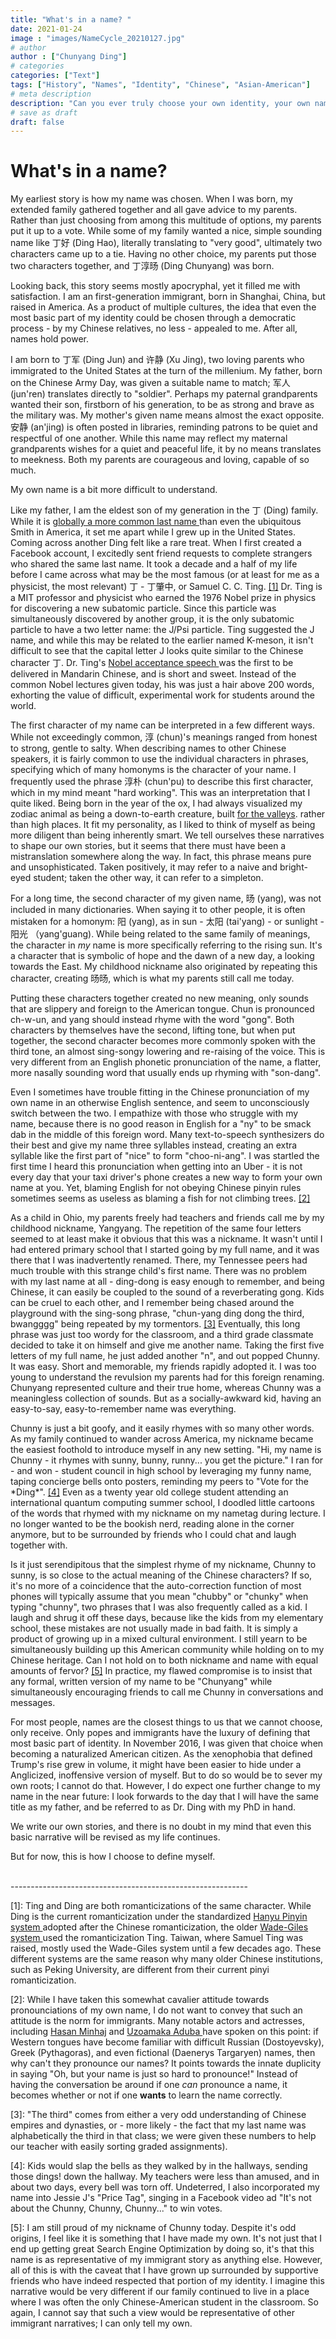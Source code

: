 ```yaml
---
title: "What's in a name? "
date: 2021-01-24
image : "images/NameCycle_20210127.jpg"
# author
author : ["Chunyang Ding"]
# categories
categories: ["Text"]
tags: ["History", "Names", "Identity", "Chinese", "Asian-American"]
# meta description
description: "Can you ever truly choose your own identity, your own name?"
# save as draft
draft: false
---
```


<h1> What's in a name? </h1>

<p> My earliest story is how my name was chosen. When I was born, my extended family gathered together and all gave advice to my parents. Rather than just choosing from among this multitude of options, my parents put it up to a vote. While some of my family wanted a nice, simple sounding name like 丁好 (Ding Hao), literally translating to "very good", ultimately two characters came up to a tie. Having no other choice, my parents put those two characters together, and 丁淳旸 (Ding Chunyang) was born. </p>

<p>Looking back, this story seems mostly apocryphal, yet it filled me with satisfaction. I am an first-generation immigrant, born in Shanghai, China, but raised in America. As a product of multiple cultures, the idea that even the most basic part of my identity could be chosen through a democratic process - by my Chinese relatives, no less - appealed to me. After all, names hold power. </p>

<p> I am born to 丁军 (Ding Jun) and 许静 (Xu Jing), two loving parents who immigrated to the United States at the turn of the millenium. My father, born on the Chinese Army Day, was given a suitable name to match; 军人 (jun'ren) translates directly to "soldier". Perhaps my paternal grandparents wanted their son, firstborn of his generation, to be as strong and brave as the military was. My mother's given name means almost the exact opposite. 安静 (an'jing) is often posted in libraries, reminding patrons to be quiet and respectful of one another. While this name may reflect my maternal grandparents wishes for a quiet and peaceful life, it by no means translates to meekness. Both my parents are courageous and loving, capable of so much. </p>

<p> My own name is a bit more difficult to understand. </p>

<p> Like my father, I am the eldest son of my generation in the 丁 (Ding) family. While it is <a href="https://forebears.io/earth/surnames" target="_blank"> globally a more common last name </a> than even the ubiquitous Smith in America, it set me apart while I grew up in the United States. Coming across another Ding felt like a rare treat. When I first created a Facebook account, I excitedly sent friend requests to complete strangers who shared the same last name. It took a decade and a half of my life before I came across what may be the most famous (or at least for me as a physicist, the most relevant) 丁 - 丁肇中, or Samuel C. C. Ting. <a href="#note1">[1]</a> Dr. Ting is a MIT professor and physicist who earned the 1976 Nobel prize in physics for discovering a new subatomic particle. Since this particle was simultaneously discovered by another group, it is the only subatomic particle to have a two letter name: the J/Psi particle. Ting suggested the J name, and while this may be related to the earlier named K-meson, it isn't difficult to see that the capital letter J looks quite similar to the Chinese character 丁. Dr. Ting's <a href="https://www.nobelprize.org/prizes/physics/1976/ting/speech/" target="_blank"> Nobel acceptance speech </a> was the first to be delivered in Mandarin Chinese, and is short and sweet. Instead of the common Nobel lectures given today, his was just a hair above 200 words, exhorting the value of difficult, experimental work for students around the world. </p>

<p> The first character of my name can be interpreted in a few different ways. While not exceedingly common, 淳 (chun)'s meanings ranged from honest to strong, gentle to salty. When describing names to other Chinese speakers, it is fairly common to use the individual characters in phrases, specifying which of many homonyms is the character of your name. I frequently used the phrase 淳朴 (chun'pu) to describe this first character, which in my mind meant "hard working". This was an interpretation that I quite liked. Being born in the year of the ox, I had always visualized my zodiac animal as being a down-to-earth creature, built <a href="https://www.zenpencils.com/comic/71-oswald-chambers-mountains-and-valleys-2/" target="_blank">for the valleys</a>. rather than high places. It fit my personality, as I liked to think of myself as being more diligent than being inherently smart. We tell ourselves these narratives to shape our own stories, but it seems that there must have been a mistranslation somewhere along the way. In fact, this phrase means pure and unsophisticated. Taken positively, it may refer to a naive and bright-eyed student; taken the other way, it can refer to a simpleton. </p>

<p> For a long time, the second character of my given name, 旸 (yang), was not included in many dictionaries. When saying it to other people, it is often mistaken for a homonym: 阳 (yang), as in sun - 太阳 (tai'yang) - or sunlight - 阳光 （yang'guang). While being related to the same family of meanings, the character in <em>my</em> name is more specifically referring to the rising sun. It's a character that is symbolic of hope and the dawn of a new day, a looking towards the East. My childhood nickname also originated by repeating this character, creating 旸旸, which is what my parents still call me today. </p>

<p> Putting these characters together created no new meaning, only sounds that are slippery and foreign to the American tongue. Chun is pronounced ch-w-un, and yang should instead rhyme with the word "gong". Both characters by themselves have the second, lifting tone, but when put together, the second character becomes more commonly spoken with the third tone, an almost sing-songy lowering and re-raising of the voice. This is very different from an English phonetic pronunciation of the name, a flatter, more nasally sounding word that usually ends up rhyming with "son-dang". </p>

<p> Even I sometimes have trouble fitting in the Chinese pronunciation of my own name in an otherwise English sentence, and seem to unconsciously switch between the two. I empathize with those who struggle with my name, because there is no good reason in English for a "ny" to be smack dab in the middle of this foreign word. Many text-to-speech synthesizers do their best and give my name three syllables instead, creating an extra syllable like the first part of "nice" to form "choo-ni-ang". I was startled the first time I heard this pronunciation when getting into an Uber - it is not every day that your taxi driver's phone creates a new way to form your own name at you. Yet, blaming English for not obeying Chinese pinyin rules sometimes seems as useless as blaming a fish for not climbing trees. <a href="#note2">[2]</a> </p> 

<p> As a child in Ohio, my parents freely had teachers and friends call me by my childhood nickname, Yangyang. The repetition of the same four letters seemed to at least make it obvious that this was a nickname. It wasn't until I had entered primary school that I started going by my full name, and it was there that I was inadvertently renamed. There, my Tennessee peers had much trouble with this strange child's first name. There was no problem with my last name at all - ding-dong is easy enough to remember, and being Chinese, it can easily be coupled to the sound of a reverberating gong. Kids can be cruel to each other, and I remember being chased around the playground with the sing-song phrase, "chun-yang ding dong the third, bwangggg" being repeated by my tormentors. <a href="#note3">[3]</a> Eventually, this long phrase was just too wordy for the classroom, and a third grade classmate decided to take it on himself and give me another name. Taking the first five letters of my full name, he just added another "n", and out popped Chunny. It was easy. Short and memorable, my friends rapidly adopted it. I was too young to understand the revulsion my parents had for this foreign renaming. Chunyang represented culture and their true home, whereas Chunny was a meaningless collection of sounds. But as a socially-awkward kid, having an easy-to-say, easy-to-remember name was everything. </p> 

<p> Chunny is just a bit goofy, and it easily rhymes with so many other words. As my family continued to wander across America, my nickname became the easiest foothold to introduce myself in any new setting. "Hi, my name is Chunny - it rhymes with sunny, bunny, runny... you get the picture." I ran for - and won - student council in high school by leveraging my funny name, taping concierge bells onto posters, reminding my peers to "Vote for the *Ding*". <a href="#note4">[4]</a> Even as a twenty year old college student attending an international quantum computing summer school, I doodled little cartoons of the words that rhymed with my nickname on my nametag during lecture. I no longer wanted to be the bookish nerd, reading alone in the corner anymore, but to be surrounded by friends who I could chat and laugh together with. </p>

<p> Is it just serendipitous that the simplest rhyme of my nickname, Chunny to sunny, is so close to the actual meaning of the Chinese characters? If so, it's no more of a coincidence that the auto-correction function of most phones will typically assume that you mean "chubby" or "chunky" when typing "chunny", two phrases that I was also frequently called as a kid. I laugh and shrug it off these days, because like the kids from my elementary school, these mistakes are not usually made in bad faith. It is simply a product of growing up in a mixed cultural environment. I still yearn to be simultaneously building up this American community while holding on to my Chinese heritage. Can I not hold on to both nickname and name with equal amounts of fervor? <a href="#note5">[5]</a> In practice, my flawed compromise is to insist that any formal, written version of my name to be "Chunyang" while simultaneously encouraging friends to call me Chunny in conversations and messages. </p> 

<p> For most people, names are the closest things to us that we cannot choose, only receive. Only popes and immigrants have the luxury of defining that most basic part of identity. In November 2016, I was given that choice when becoming a naturalized American citizen. As the xenophobia that defined Trump's rise grew in volume, it might have been easier to hide under a Anglicized, inoffensive version of myself. But to do so would be to sever my own roots; I cannot do that. However, I do expect one further change to my name in the near future: I look forwards to the day that I will have the same title as my father, and be referred to as Dr. Ding with my PhD in hand. </p> 

<p> We write our own stories, and there is no doubt in my mind that even this basic narrative will be revised as my life continues.</p> 

<p> But for now, this is how I choose to define myself.</p> 

<p> <br> ----------------------------------------------------------- <br> </p> 

<p> <a id="note1">[1]</a>: Ting and Ding are both romanticizations of the same character. While Ding is the current romanticization under the standardized <a href="https://en.wikipedia.org/wiki/Pinyin" target="_blank"> Hanyu Pinyin system </a> adopted after the Chinese romanticization, the older <a href="https://en.wikipedia.org/wiki/Wade%E2%80%93Giles" target="_blank"> Wade-Giles system </a> used the romanticization Ting. Taiwan, where Samuel Ting was raised, mostly used the Wade-Giles system until a few decades ago. These different systems are the same reason why many older Chinese institutions, such as Peking University, are different from their current pinyi romanticization. </p> 

<p> <a id="note2">[2]</a>: While I have taken this somewhat cavalier attitude towards pronounciations of my own name, I do not want to convey that such an attitude is the norm for immigrants. Many notable actors and actresses, including <a href="https://www.youtube.com/watch?v=3t3YhWQppAw" target="_blank">Hasan Minhaj</a> and <a href="https://www.improper.com/arts-culture/the-eyes-have-it/" target="_blank">Uzoamaka Aduba </a> have spoken on this point: if Western tongues have become familiar with difficult Russian (Dostoyevsky), Greek (Pythagoras), and even fictional (Daenerys Targaryen) names, then why can't they pronounce our names? It points towards the innate duplicity in saying "Oh, but your name is just so hard to pronounce!" Instead of having the conversation be around if one <em>can</em> pronounce a name, it becomes whether or not if one <b>wants</b> to learn the name correctly. </p>

<p> <a id="note3">[3]</a>: "The third" comes from either a very odd understanding of Chinese empires and dynasties, or - more likely - the fact that my last name was alphabetically the third in that class; we were given these numbers to help our teacher with easily sorting graded assignments). </p>

<p> <a id="note4">[4]</a>: Kids would slap the bells as they walked by in the hallways, sending those dings! down the hallway. My teachers were less than amused, and in about two days, every bell was torn off. Undeterred, I also incorporated my name into Jessie J's "Price Tag", singing in a Facebook video ad "It's not about the Chunny, Chunny, Chunny..." to win votes. </p> 

<p> <a id="note5">[5]</a>: I am still proud of my nickname of Chunny today. Despite it's odd origins, I feel like it is something that I have made my own. It's not just that I end up getting great Search Engine Optimization by doing so, it's that this name is as representative of my immigrant story as anything else. However, all of this is with the caveat that I have grown up surrounded by supportive friends who have indeed respected that portion of my identity. I imagine this narrative would be very different if our family continued to live in a place where I was often the only Chinese-American student in the classroom. So again, I cannot say that such a view would be representative of other immigrant narratives; I can only tell my own. </p> 
